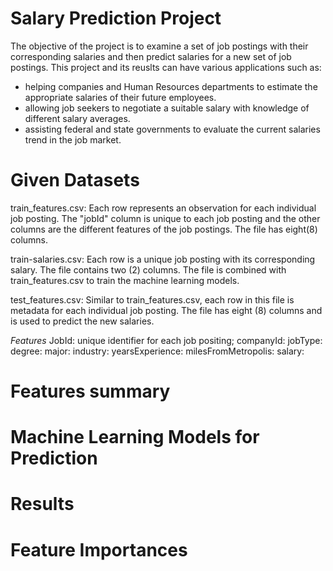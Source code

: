 # Salary Prediction Project

The objective of the project is to examine a set of job postings with their corresponding salaries and then predict salaries for a new set of job postings.
This project and its reuslts can have various applications such as:
- helping companies and Human Resources departments to estimate the appropriate salaries of their future employees. 
- allowing job seekers to negotiate a suitable salary with knowledge of different salary averages.
- assisting federal and state governments to evaluate the current salaries trend in the job market.


# Given Datasets

train_features.csv: Each row represents an observation for each individual job posting. The "jobId" column is unique to each job posting and the other columns are the different features of the job postings. The file has eight(8) columns.

train-salaries.csv: Each row is a unique job posting with its corresponding salary. The file contains two (2) columns. The file is combined with train_features.csv to train the machine learning models.

test_features.csv: Similar to train_features.csv, each row in this file is metadata for each individual job posting. The file has eight (8) columns and is used to predict the new salaries. 

*Features*
JobId: unique identifier for each job positing; 
companyId: 
jobType:
degree:
major:
industry:
yearsExperience:
milesFromMetropolis:
salary: 

# Features summary


# Machine Learning Models for Prediction


# Results


# Feature Importances
